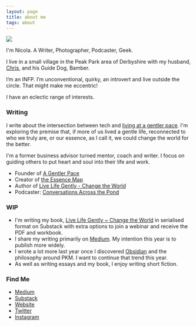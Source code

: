 ```yaml
---
layout: page
title: about me
tags: about
---
```


![](https://source.unsplash.com/qP6rQzn6OoI/1900x1200)

I'm Nicola. A Writer, Photographer, Podcaster, Geek.

I live in a small village in the Peak Park area of Derbyshire with my husband, [Chris](https://theblindwoodturner.co.uk/), and his Guide Dog, Bamber.

I’m an INFP. I’m unconventional, quirky, an introvert and live outside the circle. That might make me eccentric!

I have an eclectic range of interests. 

### Writing

I write about the intersection between tech and [living at a gentler pace](https://agentlerpace.co.uk). I'm exploring the premise that, if more of us lived a gentle life, reconnected to who we truly are, or our essence, as I call it, we could change the world for the better.

I'm a former business advisor turned mentor, coach and writer. I focus on guiding others to put heart and soul into their life and work.

- Founder of [A Gentler Pace](https://agentlerpace.co.uk)
- Creator of [the Essence Map](https://agentlerpace.co.uk/essencemap/)
- Author of [Live Life Gently - Change the World](https://nicolafisherwriter.substack.com/s/book)
- Podcaster: [Conversations Across the Pond](https://podcasts.apple.com/us/podcast/conversations-across-the-pond-with-angel-nicola/id1591943922)

### WIP

- I'm writing my book, [Live Life Gently ~ Change the World](https://nicolafisherwriter.substack.com/s/book) in serialised format on Substack with extra options to join a webinar and receive the PDF and workbook.
- I share my writing primarily on [Medium](https://nicolafisherwriter.medium.com/). My intention this year is to publish more widely. 
- I wrote a lot more last year once I discovered [Obsidian](https://nicolafisherwriter.medium.com/why-obsidian-is-so-great-for-writing-4b3aef4a3bf9) and the philosophy around PKM. I want to continue that trend this year.
- As well as writing essays and my book, I enjoy writing short fiction.

### Find Me

- [Medium](https://nicolafisherwriter.medium.com/)
- [Substack](https://nicolafisherwriter.substack.com/s/book)
- [Website](https://agentlerpace.co.uk)
- [Twitter](https://twitter.com/nfisherwriter)
- [Instagram](https://www.instagram.com/nicolafisherwriter/)

<style>
  .wrapper {
    max-width: 46em;
  }
</style>